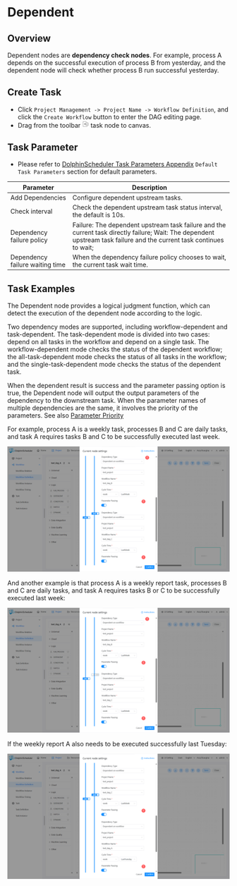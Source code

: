 # Dependent

## Overview

Dependent nodes are **dependency check nodes**. For example, process A depends on the successful execution of process B from yesterday, and the dependent node will check whether process B run successful yesterday.

## Create Task

- Click `Project Management -> Project Name -> Workflow Definition`, and click the `Create Workflow` button to enter the DAG editing page.
- Drag from the toolbar <img src="../../../../img/tasks/icons/dependent.png" width="15"/> task node to canvas.

## Task Parameter

[//]: # (TODO: use the commented anchor below once our website template supports this syntax)
[//]: # (- Please refer to [DolphinScheduler Task Parameters Appendix]&#40;appendix.md#default-task-parameters&#41; `Default Task Parameters` section for default parameters.)

- Please refer to [DolphinScheduler Task Parameters Appendix](appendix.md) `Default Task Parameters` section for default parameters.

|          **Parameter**          |                                                                            **Description**                                                                            |
|---------------------------------|-----------------------------------------------------------------------------------------------------------------------------------------------------------------------|
| Add Dependencies                | Configure dependent upstream tasks.                                                                                                                                   |
| Check interval                  | Check the dependent upstream task status interval, the default is 10s.                                                                                                |
| Dependency failure policy       | Failure: The dependent upstream task failure and the current task directly failure; Wait: The dependent upstream task failure and the current task continues to wait; |
| Dependency failure waiting time | When the dependency failure policy chooses to wait, the current task wait time.                                                                                       |

## Task Examples

The Dependent node provides a logical judgment function, which can detect the execution of the dependent node according to the logic.

Two dependency modes are supported, including workflow-dependent and task-dependent. The task-dependent mode is divided into two cases: depend on all tasks in the workflow and depend on a single task.
The workflow-dependent mode checks the status of the dependent workflow; the all-task-dependent mode checks the status of all tasks in the workflow; and the single-task-dependent mode checks the status of the dependent task.

When the dependent result is success and the parameter passing option is true, the Dependent node will output the output parameters of the dependency to the downstream task. When the parameter names of multiple dependencies are the same, it involves the priority of the parameters. See also [Parameter Priority](../parameter/priority.md)

For example, process A is a weekly task, processes B and C are daily tasks, and task A requires tasks B and C to be successfully executed last week.

![dependent_task01](../../../../img/tasks/demo/dependent_task01.png)

And another example is that process A is a weekly report task, processes B and C are daily tasks, and task A requires tasks B or C to be successfully executed last week:

![dependent_task02](../../../../img/tasks/demo/dependent_task02.png)

If the weekly report A also needs to be executed successfully last Tuesday:

![dependent_task03](../../../../img/tasks/demo/dependent_task03.png)
